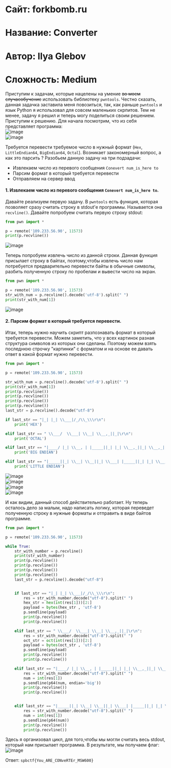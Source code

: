 
# Сайт: forkbomb.ru 
# Название: Converter
# Автор: Ilya Glebov
# Сложность: Medium

Приступим к задачам, которые нацелены на умение ~~во моем случаеобучение~~ использовать библиотеку `pwntools`. Честно сказать, данная задачка заставила меня повозиться, так, как раньше `pwntools` и язык Python я использовал для 
совсем маленьких скрпитов. Тем не менее, задачу я решил и теперь могу поделиться своим решением. Приступим к решению. 
Для начала посмотрим, что из себя представляет программа: <br />
![image](https://github.com/user-attachments/assets/e7a94b52-cecc-4e75-85a0-a7850c152935) <br />
![image](https://github.com/user-attachments/assets/38e0ebb1-dbb3-413f-8585-ce54578a3cc5) <br />

Требуется перевести требуемое число в нужный формат (`Hex`, `LittleEndian64`, `BigEndian64`, `Octal`). Возникает закономерный вопрос, а как это парсить ? 
Разобьем данную задачу на три подзадачи: 
  - Извлекаем число из перевого сообщения `Conevert num_is_here to`
  - Парсим формат в который требуется перевести
  - Отправляем на сервер ввод

#### 1. Извлекаем число из перевого сообщения `Conevert num_is_here to`.
Давайте реализуем первую задачу. В `pwntools` есть функция, которая позволяет сразу считать строку в stdout'е программы. Называется она `recvline()`. Давайте попробуем 
считать первую строку stdout: 
```py
from pwn import * 

p = remote('109.233.56.90', 11573)
print(p.recvline())
```
![image](https://github.com/user-attachments/assets/8f9f3e93-167d-4630-93bf-67f4276c3d55)

Теперь попробуем извлечь число из данной строки. Данная функция присылает строку в байтах, поэтому,чтобы извлечь число нам потребуется предварительно 
перевести байты в обычные символы, разбить полученную строку по пробелам и вывести число на экран.

```py 
from pwn import * 

p = remote('109.233.56.90', 11573)
str_with_num = p.recvline().decode('utf-8').split(" ")
print(str_with_num[1])
```
![image](https://github.com/user-attachments/assets/15036042-26ff-4f69-b205-35532994ad3b) <br />

#### 2.  Парсим формат в который требуется перевести.

Итак, теперь нужно научить скрипт разпознавать формат в который требуется перевести. Можем заметить, что у всех картинок разная структура символов 
из которых они сделаны. Поэтому можем взять последнюю строчку "картинки" с форматом и на основе ее давать ответ в какой формат нужно перевести.

```py
from pwn import * 

p = remote('109.233.56.90', 11573)

str_with_num = p.recvline().decode('utf-8').split(" ")
print(str_with_num[1])
print(p.recvline())
print(p.recvline())
print(p.recvline())
print(p.recvline())
last_str = p.recvline().decode("utf-8")

if last_str == "|_| |_| \\___|/_/\\_\\\r\n":
    print('HEX')

elif last_str == " \\___/  \\___| \\__| \\__,_||_|\r\n":
    print('OCTAL')

elif last_str == "|____/ |_| \\__, | |_____||_| |_| \\__,_||_| \\__,_||_| |_| \\___/    |_|  \r\n":
    print('BIG ENDIAN')

elif last_str == "|_____||_| \\__| \\__||_| \\___| |_____||_| |_| \\__,_||_| \\__,_||_| |_| \\___/    |_|  \r\n":
    print('LITTLE ENDIAN')
```
![image](https://github.com/user-attachments/assets/d0ca8633-903a-481b-8bd5-0fc33ecf0631) <br />
![image](https://github.com/user-attachments/assets/b8e0b344-3da4-4678-a57a-3433c23ad094) <br />
![image](https://github.com/user-attachments/assets/db92d064-47d2-4669-9a2e-950edc10c5b8) <br />
![image](https://github.com/user-attachments/assets/83c2e7be-fb9c-4cdf-bcb6-9c191845693b) <br />

И как видим, данный способ действительно работает. Ну теперь осталось дело за малым, надо написать логику, которая переведет полученную строку в нужные форматы 
и отправить в виде байтов программе.

```py
from pwn import * 

p = remote('109.233.56.90', 11573)

while True:
    str_with_number = p.recvline()
    print(str_with_number)
    print(p.recvline())
    print(p.recvline())
    print(p.recvline())
    print(p.recvline())
    last_str = p.recvline().decode("utf-8")


    if last_str == "|_| |_| \\___|/_/\\_\\\r\n":  
        res = str_with_number.decode("utf-8").split(" ")
        hex_str = hex(int(res[1]))[2:]
        payload = bytes(hex_str , 'utf-8')
        p.sendline(payload)
        print(p.recvline())
        print(p.recvline())

    elif last_str == " \\___/  \\___| \\__| \\__,_||_|\r\n":  
        res = str_with_number.decode("utf-8").split(" ")
        oct_str = oct(int(res[1]))[2:]
        payload = bytes(oct_str , 'utf-8')
        p.sendline(payload)
        print(p.recvline())
        print(p.recvline())

    elif last_str == "|____/ |_| \\__, | |_____||_| |_| \\__,_||_| \\__,_||_| |_| \\___/    |_|  \r\n": 
        res = str_with_number.decode("utf-8").split(" ")
        num = int(res[1])
        p.sendline(p64(num, endian='big'))
        print(p.recvline())
        print(p.recvline())


    elif last_str == "|_____||_| \\__| \\__||_| \\___| |_____||_| |_| \\__,_||_| \\__,_||_| |_| \\___/    |_|  \r\n": 
        res = str_with_number.decode("utf-8").split(" ")
        num = int(res[1])
        p.sendline(p64(num))
        print(p.recvline())
        print(p.recvline())
```
Здесь я организовал цикл, для того,чтобы мы могли считать весь stdout, который нам присылает программа. В результате, мы получаем флаг: 
![image](https://github.com/user-attachments/assets/04ef5448-de1c-464a-a10c-ae5c7c283808)


Ответ: `spbctf{You_ARE_CONveRTEr_MSW600}`





